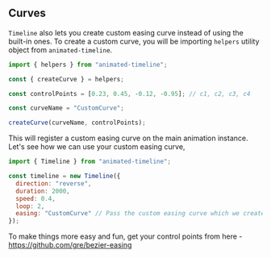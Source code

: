 ## Curves

`Timeline` also lets you create custom easing curve instead of using the built-in ones. To create a custom curve, you will be importing `helpers` utility object from `animated-timeline`.

```js
import { helpers } from "animated-timeline";

const { createCurve } = helpers;

const controlPoints = [0.23, 0.45, -0.12, -0.95]; // c1, c2, c3, c4

const curveName = "CustomCurve";

createCurve(curveName, controlPoints);
```

This will register a custom easing curve on the main animation instance. Let's see how we can use your custom easing curve,

```js
import { Timeline } from "animated-timeline";

const timeline = new Timeline({
  direction: "reverse",
  duration: 2000,
  speed: 0.4,
  loop: 2,
  easing: "CustomCurve" // Pass the custom easing curve which we created above
});
```

To make things more easy and fun, get your control points from here - https://github.com/gre/bezier-easing
